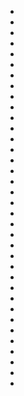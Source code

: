 * [](011-INT.FamilyRoom.md)
* [](072-INT.ParentsRoom.md)
* [](074-INT.ParentsRoom--COMBINEDW072--.md)
* [](076-INT.ParentsRoom--COMBINEDW072--.md)
* [](077-INT.Hallway.md)
* [](078-EXT.Porch.md)
* [](079-INT.Hallway.md)
* [](080-INT.NicksRoom.md)
* [](081-INT.NicksBathroom.md)
* [](082-INT.Classroom-FLASHBACK--CUT--.md)
* [](083-INT.NicksBathroom--CUT--.md)
* [](084-INT.Classroom-FLASHBACK--CUT--.md)
* [](085-INT.NicksBathroom--CUT--.md)
* [](086-INT.NicksRoom--088-091-093-096--.md)
* [](088-INT.NicksRoom--CUT--.md)
* [](091-INT.NicksRoom--COMBINEDW086--.md)
* [](093-INT.NicksRoom--COMBINEDW086--.md)
* [](094-INT.Classroom-FLASHBACK.md)
* [](096-INT.NicksRoom--COMBINEDW086--.md)
* [](097-INT.NicksRoom-LATER.md)
* [](098-INT.Hallway.md)
* [](099-INT.NicksRoom.md)
* [](100-INT.Hallway.md)
* [](101-INT.Kitchen.md)
* [](103-INT.Hallway.md)
* [](105-INT.NicksRoom-Hallway.md)
* [](106-INT.NicksRoom.md)
* [](107-EXT.Driveway.md)
* [](108-INT.AlisCar.md)
* [](109-EXT.Driveway.md)
* [](110-INT.Classroom-FLASHBACK.md)
* [](111-EXT.Driveway--CONTD--.md)
* [](112-INT.Classroom-FLASHBACK.md)
* [](113-EXT.BasketballCourt-FLASHBACK.md)
* [](114-INT.FamilyRoom.md)
* [](122-EXT.Driveway.md)
